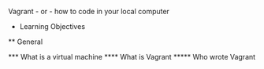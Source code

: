 Vagrant - or - how to code in your local computer

* Learning Objectives

** General

*** What is a virtual machine
**** What is Vagrant
***** Who wrote Vagrant
